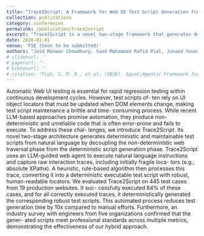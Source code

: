 ```yaml
---
title: "Trace2Script: A Framework for Web UI Test Script Generation from Natural Language Test Cases"
collection: publications
category: conferences
permalink: /publication/trace2script
excerpt: "Trace2Script is a novel two-stage framework that generates deterministic and maintainable Web UI test scripts from natural language test cases. The system uses an LLM-guided web agent for non-deterministic web traversal, then applies heuristic algorithms to convert traces into robust, executable test scripts."
date: 2026-01-01
venue: 'FSE (Soon to be submitted)'
authors: "Jaid Monwar Chowdhury, Saad Mohammad Rafid Pial, Junaed Younus Khan, Rownok Ratul, Anindya Iqbal"
# slidesurl: ''
# paperurl: ''
# bibtexurl: ''
# citation: 'Pial, S. M. R., et al. (2026). &quot;Agentic Framework for Natural Language Web UI Test Case Translation.&quot; <i>FSE 2026 (Soon to be submitted)</i>.'
---
```


Automatic Web UI testing is essential for rapid regression testing within continuous development cycles. However, test scripts of- ten rely on UI object locators that must be updated when DOM elements change, making test script maintenance a brittle and time- consuming process. While recent LLM-based approaches promise automation, they produce non-deterministic and unreliable code that is often error-prone and fails to execute. To address these chal- lenges, we introduce Trace2Script. Its novel two-stage architecture generates deterministic and maintainable test scripts from natural language by decoupling the non-deterministic web traversal phase from the deterministic script generation phase. Trace2Script uses an LLM-guided web agent to execute natural language instructions and capture raw interaction traces, including initially fragile loca- tors (e.g., absolute XPaths). A heuristic, rule-based algorithm then processes this trace, converting it into a deterministic executable test script with robust, human-readable locators. We evaluated Trace2Script on 445 test cases from 19 production websites. It suc- cessfully executed 84% of these cases, and for all correctly executed traces, it deterministically generated the corresponding robust test scripts. This automated process reduces test generation time by 10x compared to manual efforts. Furthermore, an industry survey with engineers from five organizations confirmed that the gener- ated scripts meet professional standards across multiple metrics, demonstrating the effectiveness of our hybrid approach.